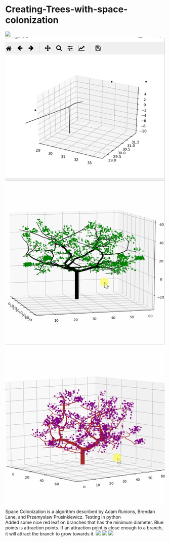 # Creating-Trees-with-space-colonization
![](tree4.gif)
![](growingtree.gif)
![](tree.gif)
![](tree2.gif)
Space Colonization is a algorithm described by Adam Runions, Brendan Lane, and Przemyslaw Prusinkiewicz.  Testing in python  
Added some nice red leaf on branches that has the minimum diameter. 
Blue points is attraction points. If an attraction point is close enough to a branch, it will attract the branch to grow towards it.
![](Namnlös.png)
![](Namnlös2.png)
![](Namnlös4.png)
